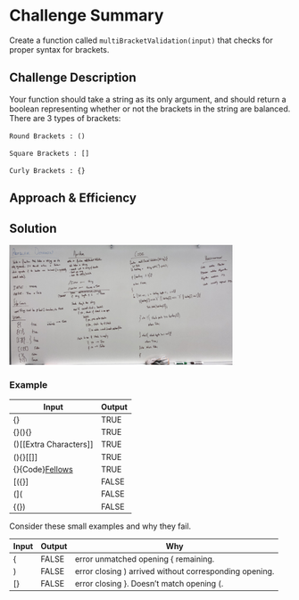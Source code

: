 # Challenge Summary

Create a function called `multiBracketValidation(input)` that checks for proper syntax for brackets.

## Challenge Description

Your function should take a string as its only argument, and should return a boolean representing whether or not the brackets in the string are balanced. There are 3 types of brackets:

`Round Brackets : ()`

`Square Brackets : []`

`Curly Brackets : {}`

## Approach & Efficiency
<!-- What approach did you take? Why? What is the Big O space/time for this approach? -->

## Solution

<img src="./assets/multi_bracket_validation.jpg" width="400">

### Example 

|   Input	|  Output 	|
|---	|---	|
|  {} 	|  TRUE 	|
|   {}(){}	|  TRUE	 |
|  ()[[Extra Characters]]	|  TRUE 	|
|  (){}[[]] 	|  TRUE 	|
|  {}{Code}[Fellows](())	|  TRUE 	|
|  [({}] 	|  FALSE 	|
|  (]( 	|  FALSE 	|
|  {(})	 |  FALSE 	|


Consider these small examples and why they fail.

|  Input 	|   Output	|  Why 	|
|---	|---	|---	|
|   {	|   FALSE	|  error unmatched opening { remaining. 	|
|   )	|   FALSE	|  error closing ) arrived without corresponding opening. 	|
|  [} 	|  FALSE 	|   error closing }. Doesn’t match opening (.	|